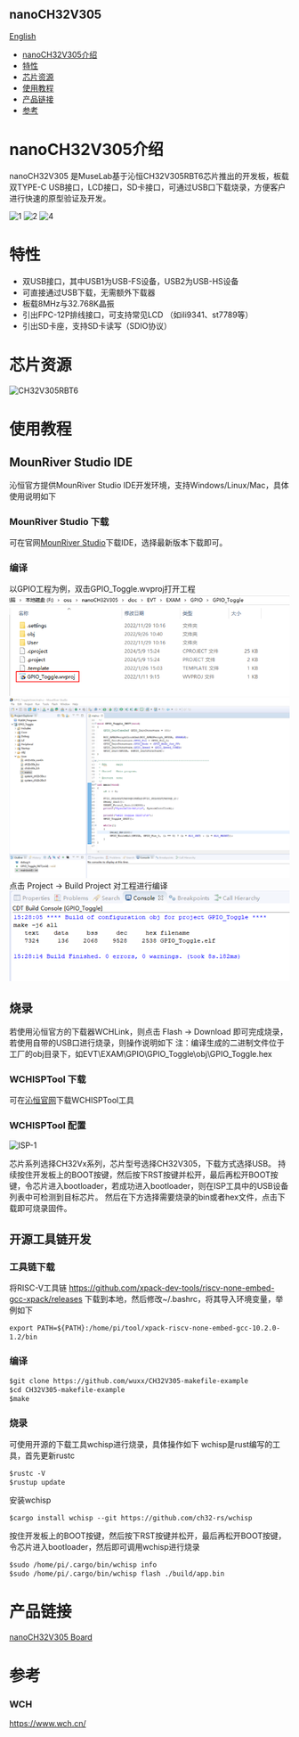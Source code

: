 nanoCH32V305
-----------
[English](./README.md)

* [nanoCH32V305介绍](#nanoCH32V305介绍) 
* [特性](#特性)
* [芯片资源](#芯片资源)
* [使用教程](#使用教程)
* [产品链接](#产品链接)
* [参考](#参考)


# nanoCH32V305介绍
nanoCH32V305 是MuseLab基于沁恒CH32V305RBT6芯片推出的开发板，板载双TYPE-C USB接口，LCD接口，SD卡接口，可通过USB口下载烧录，方便客户进行快速的原型验证及开发。

![1](https://github.com/wuxx/nanoCH32V305/blob/master/doc/1.jpg)
![2](https://github.com/wuxx/nanoCH32V305/blob/master/doc/2.jpg)
![4](https://github.com/wuxx/nanoCH32V305/blob/master/doc/4.jpg)


# 特性
- 双USB接口，其中USB1为USB-FS设备，USB2为USB-HS设备
- 可直接通过USB下载，无需额外下载器
- 板载8MHz与32.768K晶振
- 引出FPC-12P排线接口，可支持常见LCD （如ili9341、st7789等）
- 引出SD卡座，支持SD卡读写（SDIO协议）

# 芯片资源
![CH32V305RBT6](https://github.com/wuxx/nanoCH32V305/blob/master/doc/CH32V305RBT6.png)

# 使用教程
## MounRiver Studio IDE
沁恒官方提供MounRiver Studio IDE开发环境，支持Windows/Linux/Mac，具体使用说明如下
 
### MounRiver Studio 下载
可在官网[MounRiver Studio](http://www.mounriver.com)下载IDE，选择最新版本下载即可。

### 编译
以GPIO工程为例，双击GPIO_Toggle.wvproj打开工程  
![MRS-1](https://github.com/wuxx/nanoCH32V305/blob/master/doc/MRS-1.png)
![MRS-2](https://github.com/wuxx/nanoCH32V305/blob/master/doc/MRS-2.png)  
点击 Project -> Build Project 对工程进行编译  
![MRS-3](https://github.com/wuxx/nanoCH32V305/blob/master/doc/MRS-3.png)


## 烧录
若使用沁恒官方的下载器WCHLink，则点击 Flash -> Download 即可完成烧录，若使用自带的USB口进行烧录，则操作说明如下
注：编译生成的二进制文件位于工厂的obj目录下，如EVT\EXAM\GPIO\GPIO_Toggle\obj\GPIO_Toggle.hex

### WCHISPTool 下载
可在[沁恒官网](https://www.wch.cn/downloads/WCHISPTool_Setup_exe.html)下载WCHISPTool工具

### WCHISPTool 配置
![ISP-1](https://github.com/wuxx/nanoCH32V305/blob/master/doc/ISP-1.png)

芯片系列选择CH32Vx系列，芯片型号选择CH32V305，下载方式选择USB。
持续按住开发板上的BOOT按键，然后按下RST按键并松开，最后再松开BOOT按键，令芯片进入bootloader，若成功进入bootloader，则在ISP工具中的USB设备列表中可检测到目标芯片。
然后在下方选择需要烧录的bin或者hex文件，点击下载即可烧录固件。

## 开源工具链开发
### 工具链下载

将RISC-V工具链 https://github.com/xpack-dev-tools/riscv-none-embed-gcc-xpack/releases 下载到本地，然后修改~/.bashrc，将其导入环境变量，举例如下
```
export PATH=${PATH}:/home/pi/tool/xpack-riscv-none-embed-gcc-10.2.0-1.2/bin
```

### 编译
```
$git clone https://github.com/wuxx/CH32V305-makefile-example
$cd CH32V305-makefile-example
$make
```

### 烧录
可使用开源的下载工具wchisp进行烧录，具体操作如下
wchisp是rust编写的工具，首先更新rustc
```
$rustc -V
$rustup update
```

安装wchisp
```
$cargo install wchisp --git https://github.com/ch32-rs/wchisp
```

按住开发板上的BOOT按键，然后按下RST按键并松开，最后再松开BOOT按键，令芯片进入bootloader，然后即可调用wchisp进行烧录
```
$sudo /home/pi/.cargo/bin/wchisp info
$sudo /home/pi/.cargo/bin/wchisp flash ./build/app.bin
```

# 产品链接
[nanoCH32V305 Board](https://item.taobao.com/item.htm?spm=a1z10.3-c.w4002-21349689064.10.6f55773dXd3CDz&id=689934001629)

# 参考
### WCH
https://www.wch.cn/
